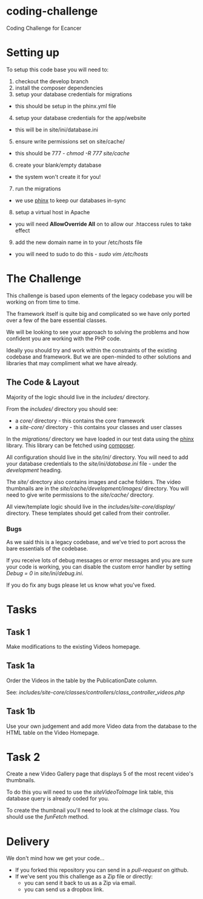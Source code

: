 coding-challenge
================

Coding Challenge for Ecancer


# Setting up #

To setup this code base you will need to:

1. checkout the develop branch
2. install the composer dependencies
3. setup your database credentials for migrations
  * this should be setup in the phinx.yml file
4. setup your database credentials for the app/website
  * this will be in site/ini/database.ini
5. ensure write permissions set on site/cache/
  * this should be 777 - _chmod -R 777 site/cache_
6. create your blank/empty database
  * the system won't create it for you!
7. run the migrations
  * we use [phinx](http://docs.phinx.org/en/latest/commands.html#the-migrate-command) to keep our databases in-sync
8. setup a virtual host in Apache
  * you will need __AllowOverride All__ on to allow our .htaccess rules to take effect
9. add the new domain name in to your /etc/hosts file
  * you will need to sudo to do this - _sudo vim /etc/hosts_

# The Challenge #

This challenge is based upon elements of the legacy codebase you will be working on from time to time.

The framework itself is quite big and complicated so we have only ported over a few of the bare essential classes.

We will be looking to see your approach to solving the problems and how confident you are working with the PHP code.

Ideally you should try and work within the constraints of the existing codebase and framework. But we are open-minded
to other solutions and libraries that may compliment what we have already.

## The Code & Layout ##

Majority of the logic should live in the _includes/_ directory.

From the _includes/_ directory you should see:
  * a _core/_ directory - this contains the core framework
  * a _site-core/_ directory - this contains your classes and user classes

In the _migrations/_ directory we have loaded in our test data using the [phinx](http://docs.phinx.org/en/latest)
library. This library can be fetched using [composer](http://getcomposer.org/).

All configuration should live in the _site/ini/_ directory. You will need to add your database credentials to the
_site/ini/database.ini_ file - under the _development_ heading.

The _site/_ directory also contains images and cache folders. The video thumbnails are in the _site/cache/development/images/_
directory. You will need to give write permissions to the _site/cache/_ directory.

All view/template logic should live in the _includes/site-core/display/_ directory. These templates should get called
from their controller.

### Bugs ###

As we said this is a legacy codebase, and we've tried to port across the bare essentials of the codebase.

If you receive lots of debug messages or error messages and you are sure your code is working, you can disable the
custom error handler by setting _Debug = 0_ in _site/ini/debug.ini_.

If you do fix any bugs please let us know what you've fixed.


# Tasks #


## Task 1 ##

Make modifications to the existing Videos homepage.

## Task 1a ##

Order the Videos in the table by the PublicationDate column.

See: _includes/site-core/classes/controllers/class_controller_videos.php_

## Task 1b ##

Use your own judgement and add more Video data from the database to the HTML table on the Video Homepage.


# Task 2 #

Create a new Video Gallery page that displays 5 of the most recent video's thumbnails.

To do this you will need to use the _siteVideoToImage_ link table, this database query is already coded for you.

To create the thumbnail you'll need to look at the _clsImage_ class. You should use the _funFetch_ method.



# Delivery #

We don't mind how we get your code...


* If you forked this repository you can send in a _pull-request_ on github.
* If we've sent you this challenge as a Zip file or directly:
  * you can send it back to us as a Zip via email.
  * you can send us a dropbox link.
